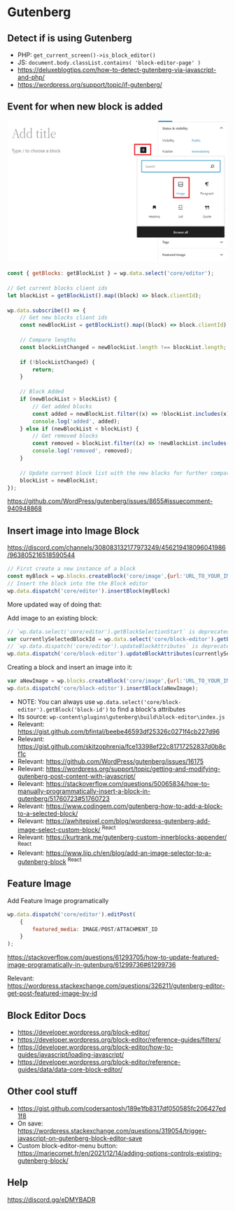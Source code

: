 # Gutenberg

## Detect if is using Gutenberg

- PHP: `get_current_screen()->is_block_editor()`
- JS: `document.body.classList.contains( 'block-editor-page' )`
- https://deluxeblogtips.com/how-to-detect-gutenberg-via-javascript-and-php/
- https://wordpress.org/support/topic/if-gutenberg/

## Event for when new block is added

![](/Illustrations/Gutenberg_add_block.PNG)

```js
const { getBlocks: getBlockList } = wp.data.select('core/editor');

// Get current blocks client ids
let blockList = getBlockList().map((block) => block.clientId);

wp.data.subscribe(() => {
	// Get new blocks client ids
	const newBlockList = getBlockList().map((block) => block.clientId);

	// Compare lengths
	const blockListChanged = newBlockList.length !== blockList.length;

	if (!blockListChanged) {
		return;
	}

	// Block Added
	if (newBlockList > blockList) {
		// Get added blocks
		const added = newBlockList.filter((x) => !blockList.includes(x));
		console.log('added', added);
	} else if (newBlockList < blockList) {
		// Get removed blocks
		const removed = blockList.filter((x) => !newBlockList.includes(x));
		console.log('removed', removed);
	}

	// Update current block list with the new blocks for further comparison
	blockList = newBlockList;
});
```

https://github.com/WordPress/gutenberg/issues/8655#issuecomment-940948868

## Insert image into Image Block

https://discord.com/channels/308083132177973249/456219418096041986/963805216518590544

```js
// First create a new instance of a block
const myBlock = wp.blocks.createBlock('core/image',{url:'URL_TO_YOUR_IMAGE'});
// Insert the block into the the Block editor
wp.data.dispatch('core/editor').insertBlock(myBlock)
```

More updated way of doing that:

Add image to an existing block:
```js
// `wp.data.select('core/editor').getBlockSelectionStart` is deprecated since version 5.3
var currentlySelectedBlockId = wp.data.select('core/block-editor').getBlockSelectionStart();
// `wp.data.dispatch('core/editor').updateBlockAttributes` is deprecated since version 5.3
wp.data.dispatch('core/block-editor').updateBlockAttributes(currentlySelectedBlockId, {url:'URL_TO_YOUR_IMAGE'});
```

Creating a block and insert an image into it:
```js
var aNewImage = wp.blocks.createBlock('core/image',{url:'URL_TO_YOUR_IMAGE'});
wp.data.dispatch('core/block-editor').insertBlock(aNewImage);
```

- NOTE: You can always use `wp.data.select('core/block-editor').getBlock('block-id')` to find a block's attributes
- Its source: `wp-content\plugins\gutenberg\build\block-editor\index.js`
- Relevant: https://gist.github.com/bfintal/beebe46593df25326c0271f4cb227d96
- Relevant: https://gist.github.com/skitzophrenia/fce13398ef22c81717252837d0b8cf1c
- Relevant: https://github.com/WordPress/gutenberg/issues/16175
- Relevant: https://wordpress.org/support/topic/getting-and-modifying-gutenberg-post-content-with-javascript/
- Relevant: https://stackoverflow.com/questions/50065834/how-to-manually-programmatically-insert-a-block-in-gutenberg/51760723#51760723
- Relevant: https://www.codingem.com/gutenberg-how-to-add-a-block-to-a-selected-block/
- Relevant: https://awhitepixel.com/blog/wordpress-gutenberg-add-image-select-custom-block/ <sup>React</sup>
- Relevant: https://kurtrank.me/gutenberg-custom-innerblocks-appender/ <sup>React</sup>
- Relevant: https://www.liip.ch/en/blog/add-an-image-selector-to-a-gutenberg-block <sup>React</sup>

## Feature Image

Add Feature Image programatically

```js
wp.data.dispatch('core/editor').editPost(
	{
		featured_media: IMAGE/POST/ATTACHMENT_ID
	}
);
```

https://stackoverflow.com/questions/61293705/how-to-update-featured-image-programatically-in-gutenburg/61299736#61299736

Relevant: https://wordpress.stackexchange.com/questions/326211/gutenberg-editor-get-post-featured-image-by-id

## Block Editor Docs

- https://developer.wordpress.org/block-editor/
- https://developer.wordpress.org/block-editor/reference-guides/filters/
- https://developer.wordpress.org/block-editor/how-to-guides/javascript/loading-javascript/
- https://developer.wordpress.org/block-editor/reference-guides/data/data-core-block-editor/

## Other cool stuff

- https://gist.github.com/codersantosh/189e1fb8317df050585fc206427ed1f8
- On save: https://wordpress.stackexchange.com/questions/319054/trigger-javascript-on-gutenberg-block-editor-save
- Custom block-editor-menu button: https://mariecomet.fr/en/2021/12/14/adding-options-controls-existing-gutenberg-block/

## Help

https://discord.gg/eDMYBADR
